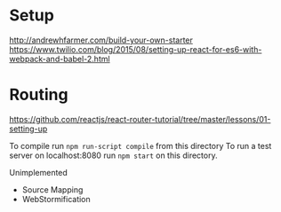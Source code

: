 # Setup
http://andrewhfarmer.com/build-your-own-starter
https://www.twilio.com/blog/2015/08/setting-up-react-for-es6-with-webpack-and-babel-2.html

# Routing
https://github.com/reactjs/react-router-tutorial/tree/master/lessons/01-setting-up

To compile run `npm run-script compile` from this directory
To run a test server on localhost:8080 run `npm start` on this directory.

Unimplemented
* Source Mapping
* WebStormification
